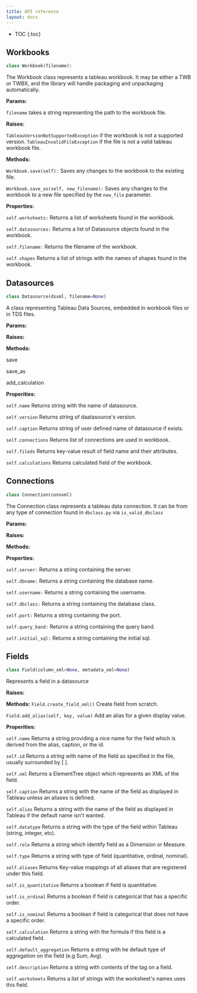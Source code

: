 ```yaml
---
title: API reference
layout: docs
---
```


* TOC
{:toc}

## Workbooks
```python
class Workbook(filename):
```

The Workbook class represents a tableau workbook. It may be either a TWB or TWBX, and the library will handle packaging and unpackaging automatically.

**Params:**

`filename` takes a string representing the path to the workbook file.

**Raises:**

`TableauVersionNotSupportedException` if the workbook is not a supported version.
`TableauInvalidFileException` if the file is not a valid tableau workbook file.

**Methods:**

`Workbook.save(self):`
Saves any changes to the workbook to the existing file.

`Workbook.save_as(self, new_filename):`
Saves any changes to the workbook to a new file specified by the `new_file` parameter.

**Properties:**

`self.worksheets:` Returns a list of worksheets found in the workbook.

`self.datasources:` Returns a list of Datasource objects found in the workbook.

`self.filename:` Returns the filename of the workbook.

`self.shapes` Returns a list of strings with the names of shapes found in the workbook.

## Datasources
```python
class Datasource(dsxml, filename=None)
```
A class representing Tableau Data Sources, embedded in workbook files or in TDS files.

**Params:**

**Raises:**

**Methods:**

save

save_as

add_calculation

**Properities:**

`self.name` Returns string with the name of datasource.

`self.version` Returns string of daatasource's version.

`self.caption` Returns string of user defined name of datasource if exists.

`self.connections` Returns list of connections are used in workbook.

`self.fileds` Returns key-value result of field name and their attributes.

`self.calculations` Returns calculated field of the workbook.

## Connections
```python
class Connection(connxml)
```

The Connection class represents a tableau data connection. It can be from any type of connection found in `dbclass.py` via `is_valid_dbclass`

**Params:**

**Raises:**

**Methods:**

**Properties:**

`self.server:` Returns a string containing the server.

`self.dbname:` Returns a string containing the database name.

`self.username:` Returns a string containing the username.

`self.dbclass:` Returns a string containing the database class.

`self.port:` Returns a string containing the port.

`self.query_band:` Returns a string containing the query band.

`self.initial_sql:` Returns a string containing the initial sql.

## Fields
```python
class Field(column_xml=None, metadata_xml=None)
```

Represents a field in a datasource

**Raises:**

**Methods:**
`Field.create_field_xml()` Create field from scratch.

`Field.add_alias(self, key, value)` Add an alias for a given display value.

**Properities:**

`self.name` Returns a string providing a nice name for the field which is derived from the alias, caption, or the id.

`self.id` Returns a string with name of the field as specified in the file, usually surrounded by [ ].

`self.xml` Returns a ElementTree object which represents an XML of the field.

`self.caption` Returns a string with the name of the field as displayed in Tableau unless an aliases is defined.

`self.alias` Returns a string with the name of the field as displayed in Tableau if the default name isn't wanted.

`self.datatype` Returns a string with the type of the field within Tableau (string, integer, etc).

`self.role` Returns a string which identify field as a Dimension or Measure.

`self.type` Returns a string with type of field (quantitative, ordinal, nominal).

`self.aliases` Returns Key-value mappings of all aliases that are registered under this field.

`self.is_quantitative` Returns a boolean if field is quantitative.

`self.is_ordinal` Returns a boolean if field is categorical that has a specific order.

`self.is_nominal` Returns a boolean if field is categorical that does not have a specific order.

`self.calculation` Returns a string with the formula if this field is a calculated field.

`self.default_aggregation` Returns a string with he default type of aggregation on the field (e.g Sum, Avg).

`self.description` Returns a string with contents of the <desc> tag on a field.

`self.worksheets` Returns a list of strings with the worksheet's names uses this field.
